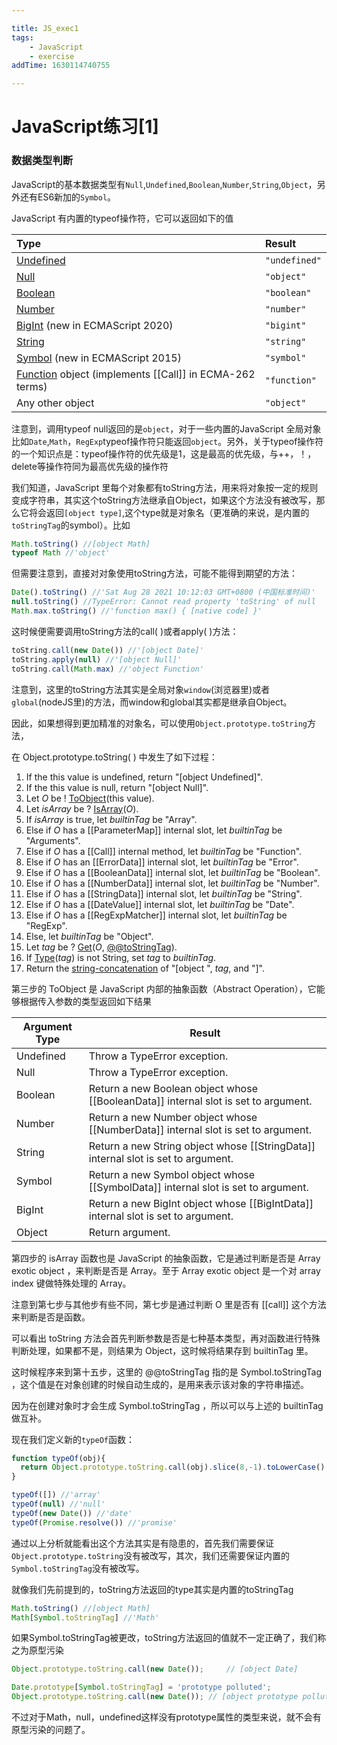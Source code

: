 ```yaml
---

title: JS_exec1
tags:
    - JavaScript
    - exercise
addTime: 1630114740755

---
```

# JavaScript练习[1]

### 数据类型判断

JavaScript的基本数据类型有`Null`,`Undefined`,`Boolean`,`Number`,`String`,`Object`，另外还有ES6新加的`Symbol`。

JavaScript 有内置的typeof操作符，它可以返回如下的值

| Type                                                         | Result        |
| :----------------------------------------------------------- | :------------ |
| [Undefined](https://developer.mozilla.org/en-US/docs/Glossary/undefined) | `"undefined"` |
| [Null](https://developer.mozilla.org/en-US/docs/Glossary/Null) | `"object"`    |
| [Boolean](https://developer.mozilla.org/en-US/docs/Glossary/Boolean) | `"boolean"`   |
| [Number](https://developer.mozilla.org/en-US/docs/Glossary/Number) | `"number"`    |
| [BigInt](https://developer.mozilla.org/en-US/docs/Glossary/BigInt) (new in ECMAScript 2020) | `"bigint"`    |
| [String](https://developer.mozilla.org/en-US/docs/Glossary/String) | `"string"`    |
| [Symbol](https://developer.mozilla.org/en-US/docs/Glossary/Symbol) (new in ECMAScript 2015) | `"symbol"`    |
| [Function](https://developer.mozilla.org/en-US/docs/Glossary/Function) object (implements [[Call]] in ECMA-262 terms) | `"function"`  |
| Any other object                                             | `"object"`    |

<!-- more -->

注意到，调用typeof null返回的是`object`，对于一些内置的JavaScript 全局对象比如`Date`,`Math`，`RegExp`typeof操作符只能返回`object`。另外，关于typeof操作符的一个知识点是：typeof操作符的优先级是1，这是最高的优先级，与++，！，delete等操作符同为最高优先级的操作符

我们知道，JavaScript 里每个对象都有toString方法，用来将对象按一定的规则变成字符串，其实这个toString方法继承自Object，如果这个方法没有被改写，那么它将会返回`[object type]`,这个type就是对象名（更准确的来说，是内置的`toStringTag`的symbol）。比如

```js
Math.toString() //[object Math]
typeof Math //'object'
```

但需要注意到，直接对对象使用toString方法，可能不能得到期望的方法：

```js
Date().toString() //'Sat Aug 28 2021 10:12:03 GMT+0800 (中国标准时间)'
null.toString() //TypeError: Cannot read property 'toString' of null
Math.max.toString() //'function max() { [native code] }'
```

这时候便需要调用toString方法的call( )或者apply( )方法：

```js
toString.call(new Date()) //'[object Date]'
toString.apply(null) //'[object Null]'
toString.call(Math.max) //'object Function'
```

注意到，这里的toString方法其实是全局对象`window`(浏览器里)或者`global`(nodeJS里)的方法，而window和global其实都是继承自Object。

因此，如果想得到更加精准的对象名，可以使用`Object.prototype.toString`方法，

在 Object.prototype.toString( ) 中发生了如下过程：

<ol><li><span aria-hidden="true" style="font-size: 0px;">1. </span>If the <emu-val>this</emu-val> value is <emu-val>undefined</emu-val>, return <emu-val>"[object Undefined]"</emu-val>.</li><li><span aria-hidden="true" style="font-size: 0px;">2. </span>If the <emu-val>this</emu-val> value is <emu-val>null</emu-val>, return <emu-val>"[object Null]"</emu-val>.</li><li><span aria-hidden="true" style="font-size: 0px;">3. </span>Let <var>O</var> be !&nbsp;<emu-xref aoid="ToObject" id="_ref_7308"><a href="abstract-operations.html#sec-toobject">ToObject</a></emu-xref>(<emu-val>this</emu-val> value).</li><li><span aria-hidden="true" style="font-size: 0px;">4. </span>Let <var>isArray</var> be ?&nbsp;<emu-xref aoid="IsArray" id="_ref_7309"><a href="abstract-operations.html#sec-isarray">IsArray</a></emu-xref>(<var>O</var>).</li><li><span aria-hidden="true" style="font-size: 0px;">5. </span>If <var>isArray</var> is <emu-val>true</emu-val>, let <var>builtinTag</var> be <emu-val>"Array"</emu-val>.</li><li><span aria-hidden="true" style="font-size: 0px;">6. </span>Else if <var>O</var> has a [[ParameterMap]] internal slot, let <var>builtinTag</var> be <emu-val>"Arguments"</emu-val>.</li><li><span aria-hidden="true" style="font-size: 0px;">7. </span>Else if <var>O</var> has a [[Call]] internal method, let <var>builtinTag</var> be <emu-val>"Function"</emu-val>.</li><li><span aria-hidden="true" style="font-size: 0px;">8. </span>Else if <var>O</var> has an [[ErrorData]] internal slot, let <var>builtinTag</var> be <emu-val>"Error"</emu-val>.</li><li><span aria-hidden="true" style="font-size: 0px;">9. </span>Else if <var>O</var> has a [[BooleanData]] internal slot, let <var>builtinTag</var> be <emu-val>"Boolean"</emu-val>.</li><li><span aria-hidden="true" style="font-size: 0px;">10. </span>Else if <var>O</var> has a [[NumberData]] internal slot, let <var>builtinTag</var> be <emu-val>"Number"</emu-val>.</li><li><span aria-hidden="true" style="font-size: 0px;">11. </span>Else if <var>O</var> has a [[StringData]] internal slot, let <var>builtinTag</var> be <emu-val>"String"</emu-val>.</li><li><span aria-hidden="true" style="font-size: 0px;">12. </span>Else if <var>O</var> has a [[DateValue]] internal slot, let <var>builtinTag</var> be <emu-val>"Date"</emu-val>.</li><li><span aria-hidden="true" style="font-size: 0px;">13. </span>Else if <var>O</var> has a [[RegExpMatcher]] internal slot, let <var>builtinTag</var> be <emu-val>"RegExp"</emu-val>.</li><li><span aria-hidden="true" style="font-size: 0px;">14. </span>Else, let <var>builtinTag</var> be <emu-val>"Object"</emu-val>.</li><li><span aria-hidden="true" style="font-size: 0px;">15. </span>Let <var>tag</var> be ?&nbsp;<emu-xref aoid="Get" id="_ref_7310"><a href="abstract-operations.html#sec-get-o-p">Get</a></emu-xref>(<var>O</var>, <emu-xref href="#sec-well-known-symbols" id="_ref_7311"><a href="ecmascript-data-types-and-values.html#sec-well-known-symbols">@@toStringTag</a></emu-xref>).</li><li><span aria-hidden="true" style="font-size: 0px;">16. </span>If <emu-xref aoid="Type" id="_ref_7312"><a href="ecmascript-data-types-and-values.html#sec-ecmascript-data-types-and-values">Type</a></emu-xref>(<var>tag</var>) is not String, set <var>tag</var> to <var>builtinTag</var>.</li><li><span aria-hidden="true" style="font-size: 0px;">17. </span>Return the <emu-xref href="#string-concatenation" id="_ref_7313"><a href="ecmascript-data-types-and-values.html#string-concatenation">string-concatenation</a></emu-xref> of <emu-val>"[object "</emu-val>, <var>tag</var>, and <emu-val>"]"</emu-val>.</li></ol>

第三步的 ToObject 是 JavaScript 内部的抽象函数（Abstract Operation），它能够根据传入参数的类型返回如下结果

| Argument Type | Result                                                       |
| ------------- | ------------------------------------------------------------ |
| Undefined     | Throw a TypeError exception.                                 |
| Null          | Throw a TypeError exception.                                 |
| Boolean       | Return a new Boolean object whose [[BooleanData]] internal slot is set to argument. |
| Number        | Return a new Number object whose [[NumberData]] internal slot is set to argument. |
| String        | Return a new String object whose [[StringData]] internal slot is set to argument. |
| Symbol        | Return a new Symbol object whose [[SymbolData]] internal slot is set to argument. |
| BigInt        | Return a new BigInt object whose [[BigIntData]] internal slot is set to argument. |
| Object        | Return argument.                                             |

第四步的 isArray 函数也是 JavaScript 的抽象函数，它是通过判断是否是 Array exotic object ，来判断是否是 Array。至于 Array exotic object 是一个对 array index 键做特殊处理的 Array。

注意到第七步与其他步有些不同，第七步是通过判断 O 里是否有 [[call]] 这个方法来判断是否是函数。

可以看出 toString 方法会首先判断参数是否是七种基本类型，再对函数进行特殊判断处理，如果都不是，则结果为 Object，这时候将结果存到 builtinTag 里。

这时候程序来到第十五步，这里的 @@toStringTag 指的是 Symbol.toStringTag ，这个值是在对象创建的时候自动生成的，是用来表示该对象的字符串描述。

因为在创建对象时才会生成 Symbol.toStringTag ，所以可以与上述的 builtinTag 做互补。

现在我们定义新的`typeOf`函数：

```js
function typeOf(obj){
  return Object.prototype.toString.call(obj).slice(8,-1).toLowerCase()
}

typeOf([]) //'array'
typeOf(null) //'null'
typeOf(new Date()) //'date'
typeOf(Promise.resolve()) //'promise'
```

通过以上分析就能看出这个方法其实是有隐患的，首先我们需要保证`Object.prototype.toString`没有被改写，其次，我们还需要保证内置的`Symbol.toStringTag`没有被改写。

就像我们先前提到的，toString方法返回的type其实是内置的toStringTag

```js
Math.toString() //[object Math]
Math[Symbol.toStringTag] //'Math'
```

如果Symbol.toStringTag被更改，toString方法返回的值就不一定正确了，我们称之为原型污染

```js
Object.prototype.toString.call(new Date());     // [object Date]

Date.prototype[Symbol.toStringTag] = 'prototype polluted';
Object.prototype.toString.call(new Date()); // [object prototype polluted]
```

不过对于Math，null，undefined这样没有prototype属性的类型来说，就不会有原型污染的问题了。